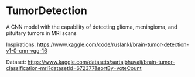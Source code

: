 # TumorDetection
A CNN model with the capability of detecting glioma, meningioma, and pituitary tumors in MRI scans

Inspirations:
https://www.kaggle.com/code/ruslankl/brain-tumor-detection-v1-0-cnn-vgg-16

Dataset:
https://www.kaggle.com/datasets/sartajbhuvaji/brain-tumor-classification-mri?datasetId=672377&sortBy=voteCount
